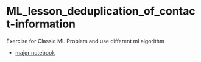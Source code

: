 # ML_lesson_deduplication_of_contact-information
Exercise for Classic ML Problem and use different ml algorithm

* [major notebook](https://github.com/kenttw/ML_lesson_deduplication_of_contact-information/blob/master/simple_eda_and_deep_learning.ipynb)
